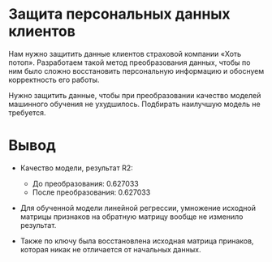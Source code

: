 # Защита персональных данных клиентов

Нам нужно защитить данные клиентов страховой компании «Хоть потоп». Разработаем такой метод преобразования данных, чтобы по ним было сложно восстановить персональную информацию и обоснуем корректность его работы.

Нужно защитить данные, чтобы при преобразовании качество моделей машинного обучения не ухудшилось. Подбирать наилучшую модель не требуется.

# Вывод

- Качество модели, результат R2:
    - До преобразования: 0.627033
    - После преобразования: 0.627033

- Для обученной модели линейной регрессии, умножение исходной матрицы признаков на обратную матрицу вообще не изменило результат. 

- Также по ключу была восстановлена исходная матрица принаков, которая никак не отличается от начальных данных.
